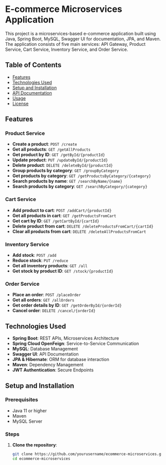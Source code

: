 # E-commerce Microservices Application

This project is a microservices-based e-commerce application built using Java, Spring Boot, MySQL, Swagger UI for documentation, JPA, and Maven. The application consists of five main services: API Gateway, Product Service, Cart Service, Inventory Service, and Order Service.

## Table of Contents

- [Features](#features)
- [Technologies Used](#technologies-used)
- [Setup and Installation](#setup-and-installation)
- [API Documentation](#api-documentation)
- [Usage](#usage)
- [License](#license)

## Features

### Product Service
- **Create a product**: `POST /create`
- **Get all products**: `GET /getAllProducts`
- **Get product by ID**: `GET /getById/{productId}`
- **Update product**: `PUT /updateById/{productId}`
- **Delete product**: `DELETE /deleteById/{productId}`
- **Group products by category**: `GET /groupByCategory`
- **Get products by category**: `GET /getProductsByCategory/{category}`
- **Search products by name**: `GET /searchByName/{name}`
- **Search products by category**: `GET /searchByCategory/{category}`

### Cart Service
- **Add product to cart**: `POST /addCart/{productId}`
- **Get all products in cart**: `GET /getProductsFromCart`
- **Get cart by ID**: `GET /getCartById/{cartId}`
- **Delete product from cart**: `DELETE /deleteProductsFromCart/{cartId}`
- **Clear all products from cart**: `DELETE /deleteAllProductsFromCart`

### Inventory Service
- **Add stock**: `POST /add`
- **Reduce stock**: `PUT /reduce`
- **Get all inventory products**: `GET /all`
- **Get stock by product ID**: `GET /stock/{productId}`

### Order Service
- **Place an order**: `POST /placeOrder`
- **Get all orders**: `GET /allOrders`
- **Get order details by ID**: `GET /getOrderById/{orderId}`
- **Cancel order**: `DELETE /cancel/{orderId}`

## Technologies Used
- **Spring Boot**: REST APIs, Microservices Architecture
- **Spring Cloud OpenFeign**: Service-to-Service Communication
- **MySQL**: Database Management
- **Swagger UI**: API Documentation
- **JPA & Hibernate**: ORM for database interaction
- **Maven**: Dependency Management
- **JWT Authentication**: Secure Endpoints

## Setup and Installation

### Prerequisites
- Java 11 or higher
- Maven
- MySQL Server

### Steps
1. **Clone the repository**:
   ```bash
   git clone https://github.com/yourusername/ecommerce-microservices.git
   cd ecommerce-microservices

